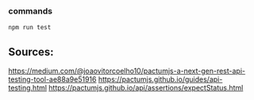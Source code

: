 ### commands
```
npm run test

```

## Sources:
https://medium.com/@joaovitorcoelho10/pactumjs-a-next-gen-rest-api-testing-tool-ae88a9e51916
https://pactumjs.github.io/guides/api-testing.html
https://pactumjs.github.io/api/assertions/expectStatus.html